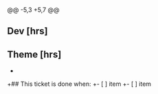 
 @@ -5,3 +5,7 @@
  ## Dev [hrs]
  
  ## Theme [hrs]
 +
 +## This ticket is done when:
 +- [ ] item
 +- [ ] item
